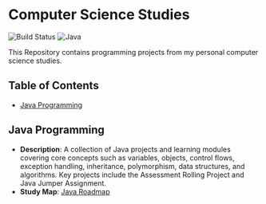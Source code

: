
# Computer Science Studies

![Build Status](https://img.shields.io/badge/build-passing-brightgreen)
![Java](https://img.shields.io/badge/language-Java-orange)

This Repository contains programming projects from my personal computer science studies.

## Table of Contents
- [Java Programming](#java-programming)

## Java Programming
- **Description**: A collection of Java projects and learning modules covering core concepts such as variables, objects, 
    control flows, exception handling, inheritance, polymorphism, data structures, and algorithms. 
    Key projects include the Assessment Rolling Project and Java Jumper Assignment.
- **Study Map**: [Java Roadmap](https://github.com/ByteToBits/CompScience/blob/main/Java%20Programming/Java%20Learning%20Roadmap.jpg)